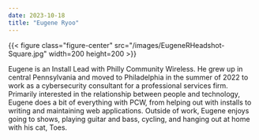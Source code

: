 ```yaml
---
date: 2023-10-18
title: "Eugene Ryoo"
---
```


{{< figure class="figure-center" src="/images/EugeneRHeadshot-Square.jpg" width=200 height=200  >}}  

Eugene is an Install Lead with Philly Community Wireless. He grew up in central Pennsylvania and moved to Philadelphia in the summer of 2022 to work as a cybersecurity consultant for a professional services firm. Primarily interested in the relationship between people and technology, Eugene does a bit of everything with PCW, from helping out with installs to writing and maintaining web applications. Outside of work, Eugene enjoys going to shows, playing guitar and bass, cycling, and hanging out at home with his cat, Toes.
